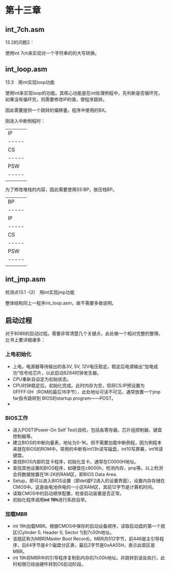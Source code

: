 
# 第十三章

## int_7ch.asm
13.2的问题2：

使用int 7ch来实现对一个字符串的的大写转换。


## int_loop.asm
13.3　用int实现loop功能

使用int来实现loop的功能。其核心功能是在int处理例程中，先判断是否循环完，如果没有循环完，则需要修改IP的值，使程序跳转。

因此需要提供一个跳转的偏移量。程序中使用的BX。

刚进入中断例程时：

|     |
|-----|
| IP  | <---- SP
|-----|
| CS  |
|-----|
| PSW |
|-----|
|     |

为了修改堆栈的内容，因此需要使用SS:BP，故压栈BP。

|     |
|-----|
| BP  | <---- BP = SP
|-----|
| IP  | <---- (BP+2) modify IP, (ip)=(ip)+(bx)
|-----|
| CS  |
|-----|
| PSW |
|-----|
|     |


## int_jmp.asm
检测点13.1 -(2)　用int实现jmp功能

整体结构同上一程序int_loop.asm，故不需要多做说明。





## 启动过程

对于8086的启动过程。需要非常清楚几个关键点，此处做一个相对完整的整理，比书上要详细诸多：

### 上电初始化
* 上电，电源器等待输出的各3V, 5V, 12V电压稳定。稳定后电源输出“加电成功”信号给芯片，以此启动8284时钟发生器。
* CPU重新自设定为初始状态。
* CPU时钟稳定后，初始化完成。此时内存为空，但将CS:IP预设置为0FFFF:0H（ROM的最后16字节），此处地址可读不可见。通常放置一个jmp far指令跳转到 BIOS的startup program——POST。
* 
### BIOS工作
* 进入POST(Power-On Self Test)自检，包括各寄存器，芯片组控制器，键盘控制器等。
* 建立BIOS的中断向量表，地址为0-1K。但不需要加载中断例程，因为例程本来就在BIOS的ROM中。常用的中断有int13h读写磁盘，int10写屏幕，int16读键盘。
* 查找BIOS内部的显卡程序，初始化显卡。通常在C0000H地址。
* 查找其他设置的BIOS程序，如硬盘在c8000h，检测内存，pnp等。以上检测会将数据放置在1K-2K的RAM区，即BIOS Data Area.
* Setup，即可以进入BIOS设置（即del或F2进入的设置界面），设置内存存储在CMOS中。这是由电池供电的一小区RAM区，其前12字节是计算机时间。
* 读取CMOS中的启动顺序配置，检查启动装置是否正常。
* 初始化程序调用**int 19h**进行系统自举。

### 加载MBR
* int 19h加载MBR。根据CMOS中保存的启动设备顺序，读取启动盘的第一个扇区(Cylinder 0, Header 0, Sector 1)到7c00h地址。
* 该扇区称为MBR(Master Boot Record)。MBR共512字节，前446是主引导程序，后64字节是4个磁盘分区表，最后2字节是0xAA55H，表示此扇区是MBR。
* int 19h将MBR中的引导程序复制到内存的7c00h地址。并跳转到该处执行，此时权限已经由硬件转到OS启动阶段。




